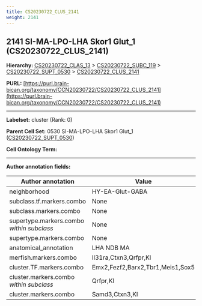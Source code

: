 ```yaml
---
title: CS20230722_CLUS_2141
weight: 2141
---
```

## 2141 SI-MA-LPO-LHA Skor1 Glut_1 (CS20230722_CLUS_2141)
<b>Hierarchy: </b>
[CS20230722_CLAS_13](../CS20230722_CLAS_13) >
[CS20230722_SUBC_119](../CS20230722_SUBC_119) >
[CS20230722_SUPT_0530](../CS20230722_SUPT_0530) >
[CS20230722_CLUS_2141](../CS20230722_CLUS_2141)

**PURL:** [https://purl.brain-bican.org/taxonomy/CCN20230722/CS20230722_CLUS_2141](https://purl.brain-bican.org/taxonomy/CCN20230722/CS20230722_CLUS_2141)

---


**Labelset:** cluster (Rank: 0)

**Parent Cell Set:** 0530 SI-MA-LPO-LHA Skor1 Glut_1 ([CS20230722_SUPT_0530](../CS20230722_SUPT_0530))



**Cell Ontology Term:** 

[MARKER GENES.]: #


---

[TRANSFERRED ANNOTATIONS.]: #


[AUTHOR ANNOTATION FIELDS.]: #


**Author annotation fields:**

| Author annotation | Value |
|-------------------|-------|
|neighborhood|HY-EA-Glut-GABA|
|subclass.tf.markers.combo|None|
|subclass.markers.combo|None|
|supertype.markers.combo _within subclass_|None|
|supertype.markers.combo|None|
|anatomical_annotation|LHA NDB MA|
|merfish.markers.combo|Il31ra,Ctxn3,Qrfpr,Kl|
|cluster.TF.markers.combo|Emx2,Fezf2,Barx2,Tbr1,Meis1,Sox5|
|cluster.markers.combo _within subclass_|Qrfpr,Kl|
|cluster.markers.combo|Samd3,Ctxn3,Kl|
